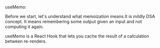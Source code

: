 useMemo:

Before we start, let's understand what memoization means 
It is mildly DSA concept. 
It means remembering some output given an input and not computing it again.




useMemo is a React Hook that lets you cache the result of a calculation between re-renders.
